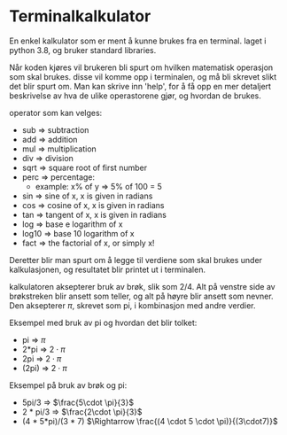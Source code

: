 # Terminalkalkulator

En enkel kalkulator som er ment å kunne brukes fra en terminal. laget i python 3.8, og bruker
standard libraries. 

Når koden kjøres vil brukeren bli spurt om hvilken matematisk operasjon som skal brukes. 
disse vil komme opp i terminalen, og må bli skrevet slikt det blir spurt om. Man kan 
skrive inn 'help', for å få opp en mer detaljert beskrivelse av hva de ulike operastorene 
gjør, og hvordan de brukes. 

operator som kan velges:
  - sub $\Rightarrow$ subtraction
  - add $\Rightarrow$ addition
  - mul $\Rightarrow$ multiplication
  - div $\Rightarrow$ division
  - sqrt $\Rightarrow$ square root of first number
  - perc $\Rightarrow$ percentage:
    - example: x% of y $\Rightarrow$ 5% of 100 = 5
  - sin $\Rightarrow$ sine of x, x is given in radians
  - cos $\Rightarrow$ cosine of x, x is given in radians
  - tan $\Rightarrow$ tangent of x, x is given in radians
  - log $\Rightarrow$ base e logarithm of x
  - log10 $\Rightarrow$ base 10 logarithm of x
  - fact $\Rightarrow$ the factorial of x, or simply x!

Deretter blir man spurt om å legge til verdiene som skal brukes under kalkulasjonen, og
resultatet blir printet ut i terminalen.

kalkulatoren aksepterer bruk av brøk, slik som 2/4. Alt på venstre side
av brøkstreken blir ansett som teller, og alt på høyre blir ansett som nevner. Den aksepterer $\pi$, skrevet
som pi, i kombinasjon med andre verdier.

Eksempel med bruk av pi og hvordan det blir tolket: 
  - pi $\Rightarrow$ $\pi$
  - 2*pi $\Rightarrow$ $2 \cdot \pi$
  - 2pi $\Rightarrow$ $2 \cdot \pi$ 
  - (2pi) $\Rightarrow$ $2 \cdot \pi$

Eksempel på bruk av brøk og pi: 
  - 5pi/3 $\Rightarrow$ $\frac{5\cdot \pi}{3}$
  - 2 * pi/3 $\Rightarrow$ $\frac{2\cdot \pi}{3}$
  - (4 * 5*pi)/(3 * 7) $\Rightarrow \frac{(4 \cdot 5 \cdot \pi)}{(3\cdot7)}$


